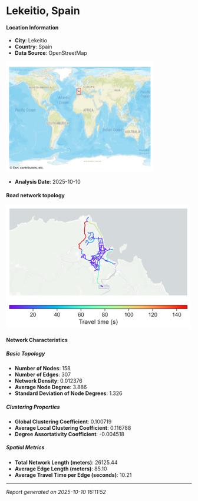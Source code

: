 # Lekeitio, Spain

#### Location Information

- **City**: Lekeitio
- **Country**: Spain
- **Data Source**: OpenStreetMap
<img src="Lekeitio_location.png" alt="Lekeitio Location Map" width="400" />

- **Analysis Date**: 2025-10-10

#### Road network topology

<img src="Lekeitio_network_map.png" alt="Lekeitio Road Network Map" width="500"/>

#### Network Characteristics

##### Basic Topology

- **Number of Nodes**: 158
- **Number of Edges**: 307
- **Network Density**: 0.012376
- **Average Node Degree**: 3.886
- **Standard Deviation of Node Degrees**: 1.326

##### Clustering Properties

- **Global Clustering Coefficient**: 0.100719
- **Average Local Clustering Coefficient**: 0.116788
- **Degree Assortativity Coefficient**: -0.004518

##### Spatial Metrics

- **Total Network Length (meters)**: 26125.44
- **Average Edge Length (meters)**: 85.10
- **Average Travel Time per Edge (seconds)**: 10.21

---
*Report generated on 2025-10-10 16:11:52*
